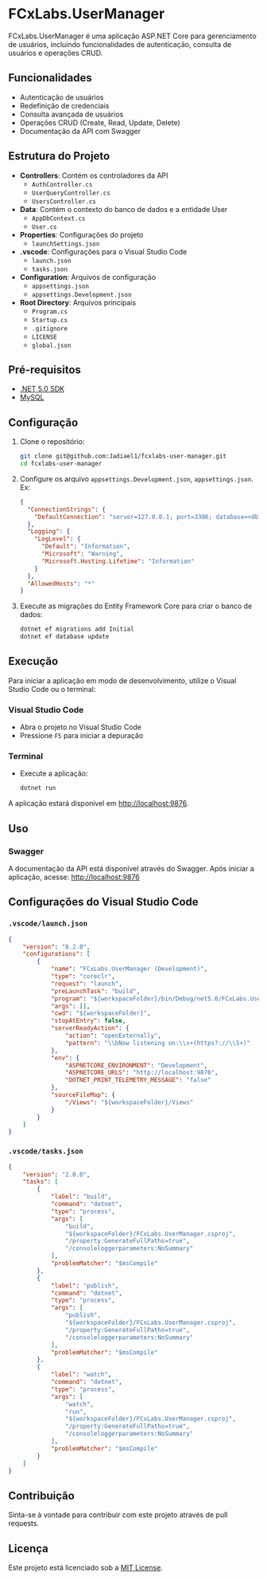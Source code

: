 # FCxLabs.UserManager

FCxLabs.UserManager é uma aplicação ASP.NET Core para gerenciamento de usuários, incluindo funcionalidades de autenticação, consulta de usuários e operações CRUD.

## Funcionalidades

- Autenticação de usuários
- Redefinição de credenciais
- Consulta avançada de usuários
- Operações CRUD (Create, Read, Update, Delete)
- Documentação da API com Swagger

## Estrutura do Projeto

- **Controllers**: Contém os controladores da API
  - `AuthController.cs`
  - `UserQueryController.cs`
  - `UsersController.cs`
- **Data**: Contém o contexto do banco de dados e a entidade User
  - `AppDbContext.cs`
  - `User.cs`
- **Properties**: Configurações do projeto
  - `launchSettings.json`
- **.vscode**: Configurações para o Visual Studio Code
  - `launch.json`
  - `tasks.json`
- **Configuration**: Arquivos de configuração
  - `appsettings.json`
  - `appsettings.Development.json`
- **Root Directory**: Arquivos principais
  - `Program.cs`
  - `Startup.cs`
  - `.gitignore`
  - `LICENSE`
  - `global.json`

## Pré-requisitos

- [.NET 5.0 SDK](https://dotnet.microsoft.com/download/dotnet/5.0)
- [MySQL](https://www.mysql.com/)

## Configuração

1. Clone o repositório:
   ```sh
   git clone git@github.com:Jadiael1/fcxlabs-user-manager.git
   cd fcxlabs-user-manager
   ```

2. Configure os arquivo `appsettings.Development.json`, `appsettings.json`. Ex:
   ```json
   {
     "ConnectionStrings": {
       "DefaultConnection": "server=127.0.0.1; port=3306; database=<db_name>; uid=<db_user>; password=<db_password>"
     },
     "Logging": {
       "LogLevel": {
         "Default": "Information",
         "Microsoft": "Warning",
         "Microsoft.Hosting.Lifetime": "Information"
       }
     },
     "AllowedHosts": "*"
   }
   ```

3. Execute as migrações do Entity Framework Core para criar o banco de dados:
   ```sh
   dotnet ef migrations add Initial
   dotnet ef database update
   ```

## Execução

Para iniciar a aplicação em modo de desenvolvimento, utilize o Visual Studio Code ou o terminal:

### Visual Studio Code

- Abra o projeto no Visual Studio Code
- Pressione `F5` para iniciar a depuração

### Terminal

- Execute a aplicação:
  ```sh
  dotnet run
  ```

A aplicação estará disponível em [http://localhost:9876](http://localhost:9876).

## Uso

### Swagger

A documentação da API está disponível através do Swagger. Após iniciar a aplicação, acesse:
[http://localhost:9876](http://localhost:9876)

## Configurações do Visual Studio Code

### `.vscode/launch.json`

```json
{
    "version": "0.2.0",
    "configurations": [
        {
            "name": "FCxLabs.UserManager (Development)",
            "type": "coreclr",
            "request": "launch",
            "preLaunchTask": "build",
            "program": "${workspaceFolder}/bin/Debug/net5.0/FCxLabs.UserManager.dll",
            "args": [],
            "cwd": "${workspaceFolder}",
            "stopAtEntry": false,
            "serverReadyAction": {
                "action": "openExternally",
                "pattern": "\\bNow listening on:\\s+(https?://\\S+)"
            },
            "env": {
                "ASPNETCORE_ENVIRONMENT": "Development",
                "ASPNETCORE_URLS": "http://localhost:9876",
                "DOTNET_PRINT_TELEMETRY_MESSAGE": "false"
            },
            "sourceFileMap": {
                "/Views": "${workspaceFolder}/Views"
            }
        }
    ]
}
```

### `.vscode/tasks.json`

```json
{
    "version": "2.0.0",
    "tasks": [
        {
            "label": "build",
            "command": "dotnet",
            "type": "process",
            "args": [
                "build",
                "${workspaceFolder}/FCxLabs.UserManager.csproj",
                "/property:GenerateFullPaths=true",
                "/consoleloggerparameters:NoSummary"
            ],
            "problemMatcher": "$msCompile"
        },
        {
            "label": "publish",
            "command": "dotnet",
            "type": "process",
            "args": [
                "publish",
                "${workspaceFolder}/FCxLabs.UserManager.csproj",
                "/property:GenerateFullPaths=true",
                "/consoleloggerparameters:NoSummary"
            ],
            "problemMatcher": "$msCompile"
        },
        {
            "label": "watch",
            "command": "dotnet",
            "type": "process",
            "args": [
                "watch",
                "run",
                "${workspaceFolder}/FCxLabs.UserManager.csproj",
                "/property:GenerateFullPaths=true",
                "/consoleloggerparameters:NoSummary"
            ],
            "problemMatcher": "$msCompile"
        }
    ]
}
```

## Contribuição

Sinta-se à vontade para contribuir com este projeto através de pull requests.

## Licença

Este projeto está licenciado sob a [MIT License](LICENSE).
